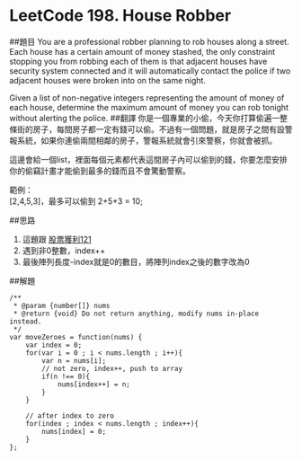 # LeetCode 198. House Robber

##題目
You are a professional robber planning to rob houses along a street. Each house has a certain amount of money stashed, the only constraint stopping you from robbing each of them is that adjacent houses have security system connected and it will automatically contact the police if two adjacent houses were broken into on the same night.

Given a list of non-negative integers representing the amount of money of each house, determine the maximum amount of money you can rob tonight without alerting the police.
##翻譯
你是一個專業的小偷，今天你打算偷遍一整條街的房子，每間房子都一定有錢可以偷。不過有一個問題，就是房子之間有設警報系統，如果你連偷兩間相鄰的房子，警報系統就會引來警察，你就會被抓。

這邊會給一個list，裡面每個元素都代表這間房子內可以偷到的錢，你要怎麼安排你的偷竊計畫才能偷到最多的錢而且不會驚動警察。

範例：  
[2,4,5,3]，最多可以偷到 2+5+3 = 10;

##思路
1. 這題跟 [股票獲利121](121md.md)
2. 遇到非0整數，index++
3. 最後陣列長度-index就是0的數目，將陣列index之後的數字改為0

##解題
```
/**
 * @param {number[]} nums
 * @return {void} Do not return anything, modify nums in-place instead.
 */
var moveZeroes = function(nums) {
    var index = 0;
    for(var i = 0 ; i < nums.length ; i++){
        var n = nums[i]; 
        // not zero, index++, push to array
        if(n !== 0){
            nums[index++] = n;    
        }
    }
    
    // after index to zero
    for(index ; index < nums.length ; index++){
        nums[index] = 0;
    }
};
```



